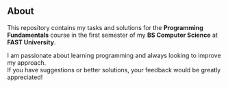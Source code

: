 ## About

This repository contains my tasks and solutions for the **Programming Fundamentals** course in the first semester of my **BS Computer Science** at **FAST University**.  

I am passionate about learning programming and always looking to improve my approach.  
If you have suggestions or better solutions, your feedback would be greatly appreciated!
